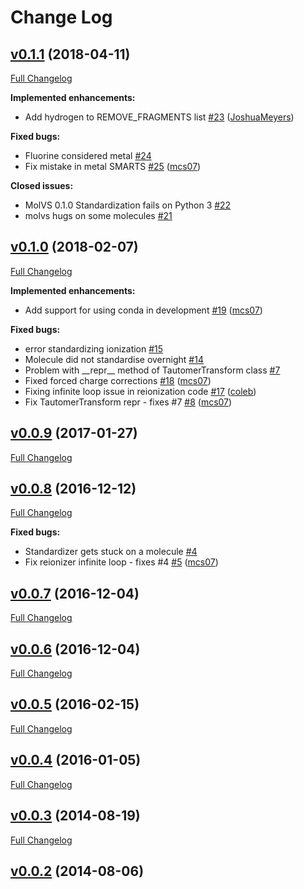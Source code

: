 # Change Log

## [v0.1.1](https://github.com/mcs07/MolVS/tree/v0.1.1) (2018-04-11)
[Full Changelog](https://github.com/mcs07/MolVS/compare/v0.1.0...v0.1.1)

**Implemented enhancements:**

- Add hydrogen to REMOVE\_FRAGMENTS list [\#23](https://github.com/mcs07/MolVS/pull/23) ([JoshuaMeyers](https://github.com/JoshuaMeyers))

**Fixed bugs:**

- Fluorine considered metal [\#24](https://github.com/mcs07/MolVS/issues/24)
- Fix mistake in metal SMARTS [\#25](https://github.com/mcs07/MolVS/pull/25) ([mcs07](https://github.com/mcs07))

**Closed issues:**

- MolVS 0.1.0 Standardization fails on Python 3 [\#22](https://github.com/mcs07/MolVS/issues/22)
- molvs hugs on some molecules [\#21](https://github.com/mcs07/MolVS/issues/21)

## [v0.1.0](https://github.com/mcs07/MolVS/tree/v0.1.0) (2018-02-07)
[Full Changelog](https://github.com/mcs07/MolVS/compare/v0.0.9...v0.1.0)

**Implemented enhancements:**

- Add support for using conda in development [\#19](https://github.com/mcs07/MolVS/pull/19) ([mcs07](https://github.com/mcs07))

**Fixed bugs:**

- error standardizing ionization [\#15](https://github.com/mcs07/MolVS/issues/15)
- Molecule did not standardise overnight [\#14](https://github.com/mcs07/MolVS/issues/14)
- Problem with \_\_repr\_\_ method of TautomerTransform class [\#7](https://github.com/mcs07/MolVS/issues/7)
- Fixed forced charge corrections [\#18](https://github.com/mcs07/MolVS/pull/18) ([mcs07](https://github.com/mcs07))
- Fixing infinite loop issue in reionization code [\#17](https://github.com/mcs07/MolVS/pull/17) ([coleb](https://github.com/coleb))
- Fix TautomerTransform repr - fixes \#7 [\#8](https://github.com/mcs07/MolVS/pull/8) ([mcs07](https://github.com/mcs07))

## [v0.0.9](https://github.com/mcs07/MolVS/tree/v0.0.9) (2017-01-27)
[Full Changelog](https://github.com/mcs07/MolVS/compare/v0.0.8...v0.0.9)

## [v0.0.8](https://github.com/mcs07/MolVS/tree/v0.0.8) (2016-12-12)
[Full Changelog](https://github.com/mcs07/MolVS/compare/v0.0.7...v0.0.8)

**Fixed bugs:**

- Standardizer gets stuck on a molecule [\#4](https://github.com/mcs07/MolVS/issues/4)
- Fix reionizer infinite loop - fixes \#4 [\#5](https://github.com/mcs07/MolVS/pull/5) ([mcs07](https://github.com/mcs07))

## [v0.0.7](https://github.com/mcs07/MolVS/tree/v0.0.7) (2016-12-04)
[Full Changelog](https://github.com/mcs07/MolVS/compare/v0.0.6...v0.0.7)

## [v0.0.6](https://github.com/mcs07/MolVS/tree/v0.0.6) (2016-12-04)
[Full Changelog](https://github.com/mcs07/MolVS/compare/v0.0.5...v0.0.6)

## [v0.0.5](https://github.com/mcs07/MolVS/tree/v0.0.5) (2016-02-15)
[Full Changelog](https://github.com/mcs07/MolVS/compare/v0.0.4...v0.0.5)

## [v0.0.4](https://github.com/mcs07/MolVS/tree/v0.0.4) (2016-01-05)
[Full Changelog](https://github.com/mcs07/MolVS/compare/v0.0.3...v0.0.4)

## [v0.0.3](https://github.com/mcs07/MolVS/tree/v0.0.3) (2014-08-19)
[Full Changelog](https://github.com/mcs07/MolVS/compare/v0.0.2...v0.0.3)

## [v0.0.2](https://github.com/mcs07/MolVS/tree/v0.0.2) (2014-08-06)
